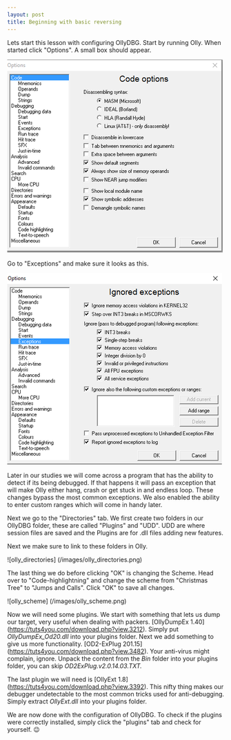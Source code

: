```yaml
---
layout: post
title: Beginning with basic reversing
---
```


Lets start this lesson with configuring OllyDBG. Start by running Olly. When started click "Options". A small box should appear.

![olly_options](/images/olly_options.png)

Go to "Exceptions" and make sure it looks as this.

![olly_exceptions](/images/olly_exceptions.png)

Later in our studies we will come across a program that has the ability to detect if its being debugged.
If that happens it will pass an exception that will make Olly either hang, crash or get stuck in and endless loop. These changes bypass the most common exceptions.
We also enabled the ability to enter custom ranges which will come in handy later.

Next we go to the "Directories" tab. We first create two folders in our OllyDBG folder, these are called "Plugins" and "UDD".
UDD are where session files are saved and the Plugins are for .dll files adding new features.

Next we make sure to link to these folders in Olly.

![olly_directories] (/images/olly_directories.png)

The last thing we do before clicking "OK" is changing the Scheme.
Head over to "Code-highlightning" and change the scheme from "Christmas Tree" to "Jumps and Calls".
Click "OK" to save all changes.

![olly_scheme] (/images/olly_scheme.png)

Now we will need some plugins. We start with something that lets us dump our target, very useful when dealing with packers. [OllyDumpEx 1.40] (https://tuts4you.com/download.php?view.3212).
Simply put *OllyDumpEx_Od20.dll* into your plugins folder. Next we add something to give us more functionality. [OD2-ExPlug 201.15] (https://tuts4you.com/download.php?view.3482).
Your anti-virus might complain, ignore. Unpack the content from the *Bin* folder into your plugins folder, you can skip *OD2ExPlug.v2.0.14.03.TXT.*

The last plugin we will need is [OllyExt 1.8] (https://tuts4you.com/download.php?view.3392). This nifty thing makes our debugger undetectable to the most common tricks used for anti-debugging.
Simply extract *OllyExt.dll* into your plugins folder.

We are now done with the configuration of OllyDBG. To check if the plugins were correctly installed, simply click the "plugins" tab and check for yourself. :wink:

